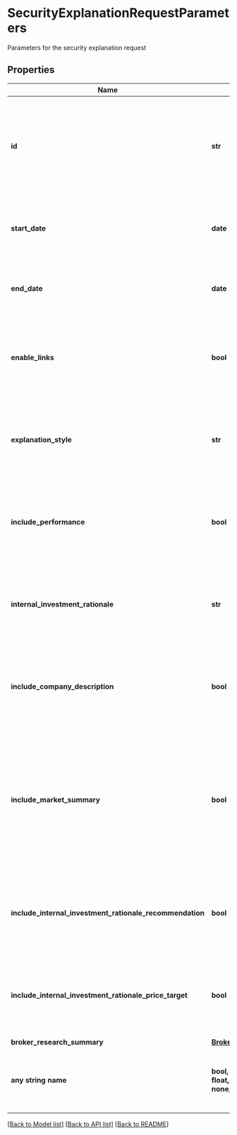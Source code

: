 # SecurityExplanationRequestParameters

Parameters for the security explanation request

## Properties
Name | Type | Description | Notes
------------ | ------------- | ------------- | -------------
**id** | **str** | Accepted ID types include Market Tickers, SEDOL, ISINs, CUSIPs, or FactSet Permanent Ids. | 
**start_date** | **date** | Start date of the explain request in YYYY-MM-DD format. | 
**end_date** | **date** | End date of the explain request in YYYY-MM-DD format. | 
**enable_links** | **bool** | Include or exclude hyperlinks to underlying sources. | [optional]  if omitted the server will use the default value of False
**explanation_style** | **str** | Determines the style of the Explanation | [optional]  if omitted the server will use the default value of "short"
**include_performance** | **bool** | Include or exclude the company&#39;s total return for the request period. | [optional]  if omitted the server will use the default value of False
**internal_investment_rationale** | **str** | For IRN users only; select to include a summary, footnotes, or no IRN notes for the period. | [optional]  if omitted the server will use the default value of "none"
**include_company_description** | **bool** | Include or exclude the target company&#39;s business description. | [optional]  if omitted the server will use the default value of False
**include_market_summary** | **bool** | Include or exclude a second paragraph in the explanation, offering market and sector news relating to the target company for additional context. | [optional]  if omitted the server will use the default value of True
**include_internal_investment_rationale_recommendation** | **bool** | For IRN users only; include or exclude your firm&#39;s rating in the summary or footnote. | [optional]  if omitted the server will use the default value of True
**include_internal_investment_rationale_price_target** | **bool** | For IRN users only; include or exclude your firm&#39;s price target in the summary or footnote. | [optional]  if omitted the server will use the default value of True
**broker_research_summary** | [**BrokerResearchSummary**](BrokerResearchSummary.md) |  | [optional] 
**any string name** | **bool, date, datetime, dict, float, int, list, str, none_type** | any string name can be used but the value must be the correct type | [optional]

[[Back to Model list]](../README.md#documentation-for-models) [[Back to API list]](../README.md#documentation-for-api-endpoints) [[Back to README]](../README.md)


